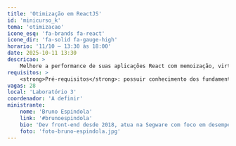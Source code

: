 ```yaml
---
title: 'Otimização em ReactJS'
id: 'minicurso_k'
tema: 'otimizacao'
icone_esq: 'fa-brands fa-react'
icone_dir: 'fa-solid fa-gauge-high'
horario: '11/10 – 13:30 às 18:00'
date: 2025-10-11 13:30
descricao: >
    Melhore a performance de suas aplicações React com memoização, virtualização e Web Workers.
requisitos: >
    <strong>Pré-requisitos</strong>: possuir conhecimento dos fundamentos do ReactJS.
vagas: 28
local: 'Laboratório 3'
coordenador: 'A definir'
ministrante:
    nome: 'Bruno Espindola'
    link: '#brunoespindola'
    bio: 'Dev front-end desde 2018, atua na Segware com foco em desempenho e alto volume de dados.'
    foto: 'foto-bruno-espindola.jpg'
---
```

